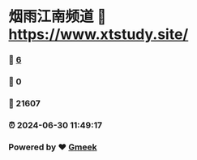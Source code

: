 # 烟雨江南频道 :link: https://www.xtstudy.site/ 
### :page_facing_up: [6](https://www.xtstudy.site//tag.html) 
### :speech_balloon: 0 
### :hibiscus: 21607 
### :alarm_clock: 2024-06-30 11:49:17 
### Powered by :heart: [Gmeek](https://github.com/Meekdai/Gmeek)
